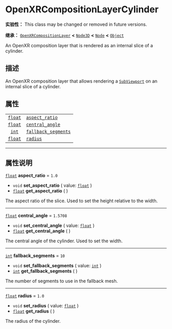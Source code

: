 <!-- ⚠ 请勿编辑本文件 ⚠ -->
<!-- 本文档使用脚本从 WeDot 引擎源码仓库生成。 -->
<!-- 生成脚本：https://github.com/WeDot-Engine/WeDot/tree/master/doc/tools/make_md.py； -->
<!-- 原文件：https://github.com/WeDot-Engine/WeDot/tree/master/modules/openxr/doc_classes/OpenXRCompositionLayerCylinder.xml。 -->

<div id="_class_openxrcompositionlayercylinder"></div>

# OpenXRCompositionLayerCylinder

**实验性：** This class may be changed or removed in future versions.

**继承：** [`OpenXRCompositionLayer`](class_openxrcompositionlayer.md) **<** [`Node3D`](class_node3d.md) **<** [`Node`](class_node.md) **<** [`Object`](class_object.md)

An OpenXR composition layer that is rendered as an internal slice of a cylinder.

## 描述

An OpenXR composition layer that allows rendering a [`SubViewport`](class_subviewport.md) on an internal slice of a cylinder.

## 属性

|||
|:-:|:--|
| [`float`](class_float.md) | [`aspect_ratio`](class_openxrcompositionlayercylinder.md#class_openxrcompositionlayercylinder_property_aspect_ratio)           | ``1.0``    |
| [`float`](class_float.md) | [`central_angle`](class_openxrcompositionlayercylinder.md#class_openxrcompositionlayercylinder_property_central_angle)         | ``1.5708`` |
| [`int`](class_int.md)     | [`fallback_segments`](class_openxrcompositionlayercylinder.md#class_openxrcompositionlayercylinder_property_fallback_segments) | ``10``     |
| [`float`](class_float.md) | [`radius`](class_openxrcompositionlayercylinder.md#class_openxrcompositionlayercylinder_property_radius)                       | ``1.0``    |

<!-- rst-class:: classref-section-separator -->

---

## 属性说明

<div id="_class_openxrcompositionlayercylinder_property_aspect_ratio"></div>

[`float`](class_float.md) **aspect_ratio** = ``1.0`` <div id="class_openxrcompositionlayercylinder_property_aspect_ratio"></div>

- `void` **set_aspect_ratio** ( value: [`float`](class_float.md) )
- [`float`](class_float.md) **get_aspect_ratio** ( )

The aspect ratio of the slice. Used to set the height relative to the width.

<!-- rst-class:: classref-item-separator -->

---

<div id="_class_openxrcompositionlayercylinder_property_central_angle"></div>

[`float`](class_float.md) **central_angle** = ``1.5708`` <div id="class_openxrcompositionlayercylinder_property_central_angle"></div>

- `void` **set_central_angle** ( value: [`float`](class_float.md) )
- [`float`](class_float.md) **get_central_angle** ( )

The central angle of the cylinder. Used to set the width.

<!-- rst-class:: classref-item-separator -->

---

<div id="_class_openxrcompositionlayercylinder_property_fallback_segments"></div>

[`int`](class_int.md) **fallback_segments** = ``10`` <div id="class_openxrcompositionlayercylinder_property_fallback_segments"></div>

- `void` **set_fallback_segments** ( value: [`int`](class_int.md) )
- [`int`](class_int.md) **get_fallback_segments** ( )

The number of segments to use in the fallback mesh.

<!-- rst-class:: classref-item-separator -->

---

<div id="_class_openxrcompositionlayercylinder_property_radius"></div>

[`float`](class_float.md) **radius** = ``1.0`` <div id="class_openxrcompositionlayercylinder_property_radius"></div>

- `void` **set_radius** ( value: [`float`](class_float.md) )
- [`float`](class_float.md) **get_radius** ( )

The radius of the cylinder.

[^virtual]: 本方法通常需要用户覆盖才能生效。
[^const]: 本方法无副作用，不会修改该实例的任何成员变量。
[^vararg]: 本方法除了能接受在此处描述的参数外，还能够继续接受任意数量的参数。
[^constructor]: 本方法用于构造某个类型。
[^static]: 调用本方法无需实例，可直接使用类名进行调用。
[^operator]: 本方法描述的是使用本类型作为左操作数的有效运算符。
[^bitfield]: 这个值是由下列位标志构成位掩码的整数。
[^void]: 无返回值。
